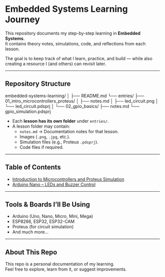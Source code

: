 # Embedded Systems Learning Journey

This repository documents my step-by-step learning in **Embedded Systems**.  
It contains theory notes, simulations, code, and reflections from each lesson.  

The goal is to keep track of what I learn, practice, and build — while also creating a resource I (and others) can revisit later.

---

## Repository Structure
embedded-systems-learning/
│
├── README.md
└── entries/
    ├── 01_intro_microcontrollers_proteus/
    │   ├── notes.md
    │   ├── led_circuit.png
    │   └── led_circuit.pdsprj
    │
    └── 02_gpio_basics/
        ├── notes.md
        └── gpio_simulation.pdsprj



- Each **lesson has its own folder** under `entries/`.  
- A lesson folder may contain:
  - `notes.md` → Documentation notes for that lesson.  
  - Images (`.png`, `.jpg`, etc.).  
  - Simulation files (e.g., Proteus `.pdsprj`).  
  - Code files if required.  

---

## Table of Contents
- [Introduction to Microcontrollers and Proteus Simulation](entries/01_intro_microcontrollers_proteus/notes.md)
- [Arduino Nano – LEDs and Buzzer Control](entries/02_arduino_nano_leds_buzzer/notes.md)

---

## Tools & Boards I’ll Be Using
- Arduino (Uno, Nano, Micro, Mini, Mega)  
- ESP8266, ESP32, ESP32-CAM  
- Proteus (for circuit simulation)  
- And much more...

---

## About This Repo
This repo is a personal documentation of my learning.  
Feel free to explore, learn from it, or suggest improvements.
